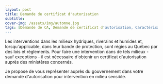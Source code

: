 ```yaml
---
layout: post
title: Demande de certificat d'autorisation
subtitle: 
cover-img: /assets/img/automne.jpg
tags: [Demande de CA, Demande de certificat d'autorisation, Caractérisation écologique, Caractérisation environnementale]
---
```


Les interventions dans les milieux hydriques, riverains et humides et, lorsqu'applicable, dans leur bande de protection, sont régies au Québec par des lois et règlements. Pour faire une intervention dans de tels milieux - sauf exceptions - il est nécessaire d'obtenir un certificat d'autorisation auprès des ministères concernés. 

Je propose de vous représenter auprès du gouvernement dans votre demande d'autorisation pour intervention en milieu sensible. 
